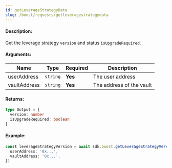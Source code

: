 ```yaml
---
id: getLeverageStrategyData
slug: /boost/requests/getleveragestrategydata
---
```


#### Description:

Get the leverage strategy `version` and status `isUpgradeRequired`.

#### Arguments:
| Name         | Type     | Required | Description              |
|--------------|----------|----------|--------------------------|
| userAddress  | `string` | **Yes**  | The user address         |
| vaultAddress | `string` | **Yes**  | The address of the vault |

#### Returns:

```ts
type Output = { 
  version: number
  isUpgradeRequired: boolean
}
```

#### Example:

```ts
const leverageStrategyVersion = await sdk.boost.getLeverageStrategyVersion({
  userAddress: '0x...',
  vaultAddress: '0x...',
})
